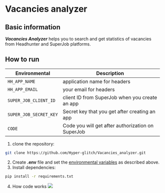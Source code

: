 # Vacancies analyzer

## Basic information

***Vacancies Analyzer*** helps you to search and get statistics of vacancies from Headhunter and SuperJob platforms.

## How to run

| Environmental         | Description                                           |
|-----------------------|-------------------------------------------------------|
| `HH_APP_NAME`         | application name for headers                          |
| `HH_APP_EMAIL`        | your email for headers                                |
| `SUPER_JOB_CLIENT_ID` | client ID from SuperJob when you create an app        |
| `SUPER_JOB_SECRET_KEY`| Secret key that you get after creating an app         |
| `CODE`                | Code you will get after authorization on SuperJob     |

1. clone the repository:
```bash
git clone https://github.com/Hyper-glitch/Vacancies_analyzer.git
```
2. Create **.env** file and set the <ins>environmental variables</ins> as described above.
3. Install dependencies:
```bash
pip install -r requirements.txt
```
4. How code works
<a href="https://asciinema.org/a/0n7lfwszFYz5Czch7OVpW5Amn" target="_blank"><img src="https://asciinema.org/a/0n7lfwszFYz5Czch7OVpW5Amn.svg" /></a>
